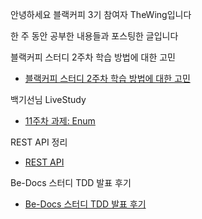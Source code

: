 안녕하세요 블랙커피 3기 참여자 TheWing입니다

한 주 동안 공부한 내용들과 포스팅한 글입니다

블랙커피 스터디 2주차 학습 방법에 대한 고민
- [블랙커피 스터디 2주차 학습 방법에 대한 고민](https://sujl95.tistory.com/69)



백기선님 LiveStudy

- [11주차 과제: Enum](https://sujl95.tistory.com/66)

REST API 정리

- [REST API](https://sujl95.tistory.com/68)

Be-Docs 스터디 TDD 발표 후기

- [Be-Docs 스터디 TDD 발표 후기](https://sujl95.tistory.com/70)
